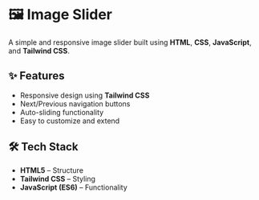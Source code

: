 # 🖼️ Image Slider

A simple and responsive image slider built using **HTML**, **CSS**, **JavaScript**, and **Tailwind CSS**.

## ✨ Features
- Responsive design using **Tailwind CSS**
- Next/Previous navigation buttons
- Auto-sliding functionality
- Easy to customize and extend

## 🛠️ Tech Stack
- **HTML5** – Structure
- **Tailwind CSS** – Styling
- **JavaScript (ES6)** – Functionality


